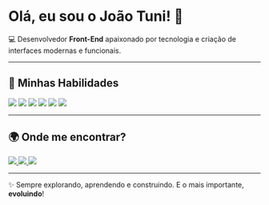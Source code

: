 # Olá, eu sou o **João Tuni**! 🐐  

💻 Desenvolvedor **Front-End** apaixonado por tecnologia e criação de interfaces modernas e funcionais.  

---

## 🚀 Minhas Habilidades  

<p align="left">
  <!-- Frontend -->
  <img src="https://img.shields.io/badge/Front%20End-000000?style=for-the-badge&logo=codepen&logoColor=white" />
  
  <!-- HTML -->
  <img src="https://img.shields.io/badge/HTML5-000000?style=for-the-badge&logo=html5&logoColor=E34F26" />
  
  <!-- CSS -->
  <img src="https://img.shields.io/badge/CSS3-000000?style=for-the-badge&logo=css3&logoColor=1572B6" />
  
  <!-- JavaScript -->
  <img src="https://img.shields.io/badge/JavaScript-000000?style=for-the-badge&logo=javascript&logoColor=F7DF1E" />
  
  <!-- TypeScript -->
  <img src="https://img.shields.io/badge/TypeScript-000000?style=for-the-badge&logo=typescript&logoColor=3178C6" />
  
  <!-- Node.js -->
  <img src="https://img.shields.io/badge/Node.js-000000?style=for-the-badge&logo=node.js&logoColor=339933" />
</p>

---

## 🌍 Onde me encontrar?
 <!-- Email -->
  <a href="mailto:seuemail@exemplo.com">
    <img src="https://img.shields.io/badge/Email-000000?style=for-the-badge&logo=gmail&logoColor=white" />
  </a>
<!-- Instagram -->
  <a href="https://instagram.com/seu_usuario">
    <img src="https://img.shields.io/badge/Instagram-000000?style=for-the-badge&logo=instagram&logoColor=E4405F" />
  </a>
  <!-- Discord -->
  <a href="https://discord.com/users/SEU_ID_AQUI">
    <img src="https://img.shields.io/badge/Discord-000000?style=for-the-badge&logo=discord&logoColor=5865F2" />
  </a>
</p>

---

✨ Sempre explorando, aprendendo e construindo. E o mais importante, **evoluindo**!
